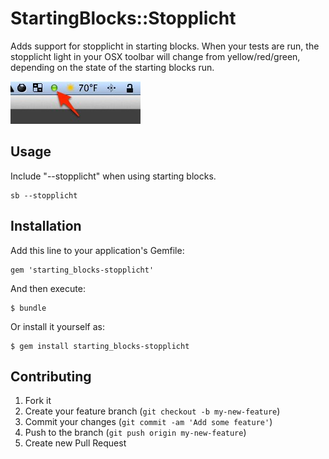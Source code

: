 # StartingBlocks::Stopplicht

Adds support for stopplicht in starting blocks.  When your tests are run, the stopplicht light in your OSX toolbar will change from yellow/red/green, depending on the state of the starting blocks run.

![Screenshot](screenshot.jpg)

## Usage

Include "--stopplicht" when using starting blocks.

```
sb --stopplicht
```

## Installation

Add this line to your application's Gemfile:

    gem 'starting_blocks-stopplicht'

And then execute:

    $ bundle

Or install it yourself as:

    $ gem install starting_blocks-stopplicht


## Contributing

1. Fork it
2. Create your feature branch (`git checkout -b my-new-feature`)
3. Commit your changes (`git commit -am 'Add some feature'`)
4. Push to the branch (`git push origin my-new-feature`)
5. Create new Pull Request
